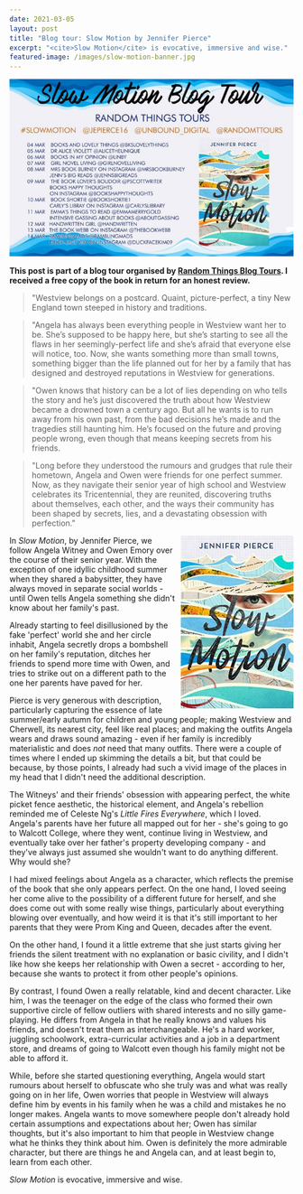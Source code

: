 ```yaml
---
date: 2021-03-05
layout: post
title: "Blog tour: Slow Motion by Jennifer Pierce"
excerpt: "<cite>Slow Motion</cite> is evocative, immersive and wise."
featured-image: /images/slow-motion-banner.jpg
---
```


![Slow Motion blog tour banner](/images/slow-motion-banner.jpg)

**This post is part of a blog tour organised by [Random Things Blog Tours](http://randomthingsthroughmyletterbox.blogspot.com/p/services-to-publishers-authors-blog.html). I received a free copy of the book in return for an honest review.**

> "Westview belongs on a postcard. Quaint, picture-perfect, a tiny New England town steeped in history and traditions.

> "Angela has always been everything people in Westview want her to be. She’s supposed to be happy here, but she’s starting to see all the flaws in her seemingly-perfect life and she’s afraid that everyone else will notice, too. Now, she wants something more than small towns, something bigger than the life planned out for her by a family that has designed and destroyed reputations in Westview for generations.

> "Owen knows that history can be a lot of lies depending on who tells the story and he’s just discovered the truth about how Westview became a drowned town a century ago. But all he wants is to run away from his own past, from the bad decisions he’s made and the tragedies still haunting him. He’s focused on the future and proving people wrong, even though that means keeping secrets from his friends.

> "Long before they understood the rumours and grudges that rule their hometown, Angela and Owen were friends for one perfect summer. Now, as they navigate their senior year of high school and Westview celebrates its Tricentennial, they are reunited, discovering truths about themselves, each other, and the ways their community has been shaped by secrets, lies, and a devastating obsession with perfection."

<img src="/images/slow-motion-200.jpg" alt="Slow Motion" style="float: right; margin-bottom: 10px; margin-left: 10px;">

In <cite>Slow Motion</cite>, by Jennifer Pierce, we follow Angela Witney and Owen Emory over the course of their senior year. With the exception of one idyllic childhood summer when they shared a babysitter, they have always moved in separate social worlds - until Owen tells Angela something she didn't know about her family's past.

Already starting to feel disillusioned by the fake 'perfect' world she and her circle inhabit, Angela secretly drops a bombshell on her family's reputation, ditches her friends to spend more time with Owen, and tries to strike out on a different path to the one her parents have paved for her.

Pierce is very generous with description, particularly capturing the essence of late summer/early autumn for children and young people; making Westview and Cherwell, its nearest city, feel like real places; and making the outfits Angela wears and draws sound amazing - even if her family is incredibly materialistic and does *not* need that many outfits. There were a couple of times where I ended up skimming the details a bit, but that could be because, by those points, I already had such a vivid image of the places in my head that I didn't need the additional description.

The Witneys' and their friends' obsession with appearing perfect, the white picket fence aesthetic, the historical element, and Angela's rebellion reminded me of Celeste Ng's <cite>Little Fires Everywhere</cite>, which I loved. Angela's parents have her future all mapped out for her - she's going to go to Walcott College, where they went, continue living in Westview, and eventually take over her father's property developing company - and they've always just assumed she wouldn't want to do anything different. Why would she?

I had mixed feelings about Angela as a character, which reflects the premise of the book that she only appears perfect. On the one hand, I loved seeing her come alive to the possibility of a different future for herself, and she does come out with some really wise things, particularly about everything blowing over eventually, and how weird it is that it's still important to her parents that they were Prom King and Queen, decades after the event.

On the other hand, I found it a little extreme that she just starts giving her friends the silent treatment with no explanation or basic civility, and I didn't like how she keeps her relationship with Owen a secret - according to her, because she wants to protect it from other people's opinions.

By contrast, I found Owen a really relatable, kind and decent character. Like him, I was the teenager on the edge of the class who formed their own supportive circle of fellow outliers with shared interests and no silly game-playing. He differs from Angela in that he really knows and values his friends, and doesn't treat them as interchangeable. He's a hard worker, juggling schoolwork, extra-curricular activities and a job in a department store, and dreams of going to Walcott even though his family might not be able to afford it.

While, before she started questioning everything, Angela would start rumours about herself to obfuscate who she truly was and what was really going on in her life, Owen worries that people in Westview will always define him by events in his family when he was a child and mistakes he no longer makes. Angela wants to move somewhere people don't already hold certain assumptions and expectations about her; Owen has similar thoughts, but it's also important to him that people in Westview change what he thinks they think about him. Owen is definitely the more admirable character, but there are things he and Angela can, and at least begin to, learn from each other.

<cite>Slow Motion</cite> is evocative, immersive and wise.
